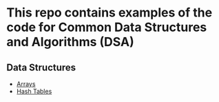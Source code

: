 # This repo contains examples of the code for Common Data Structures and Algorithms (DSA)

## Data Structures

- [Arrays](./arrays)
- [Hash Tables](./hash-tables/)
